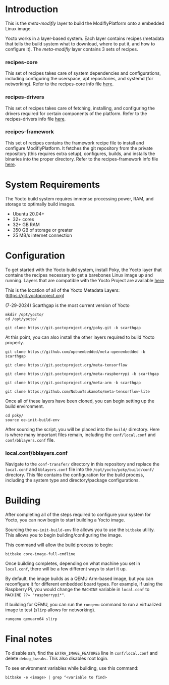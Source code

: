 # Introduction

This is the *meta-modifly* layer to build the ModiflyPlatform onto a embedded Linux image.

Yocto works in a layer-based system. Each layer contains recipes (metadata that tells the build system what to download, where to put it, and how to configure it). The *meta-modifly* layer contains 3 sets of recipes. 

### recipes-core

This set of recipes takes care of system dependencies and configurations, including configuring the userspace, apt repositories, and systemd (for networking). Refer to the recipes-core info file [here](recipes-core/recipes-core.md).

### recipes-drivers

This set of recipes takes care of fetching, installing, and configuring the drivers required for certain components of the platform. Refer to the recipes-drivers info file [here](recipes-drivers/recipes-drivers.md).

### recipes-framework

This set of recipes contains the framework recipe file to install and configure ModiflyPlatform. It fetches the git repository from the private repository (this requires extra setup), configures, builds, and installs the binaries into the proper directory. Refer to the recipes-framework info file [here](recipes-framework/modiflyplatform.md).

# System Requirements

The Yocto build system requires immense processing power, RAM, and storage to optimally build images. 

- Ubuntu 20.04+
- 32+ cores
- 32+ GB RAM
- 350 GB of storage or greater
- 25 MB/s internet connection

# Configuration

To get started with the Yocto build system, install Poky, the Yocto layer that contains the recipes necessary to get a barebones Linux image up and running. Layers that are compatible with the Yocto Project are available [here](https://layers.openembedded.org/layerindex/branch/scarthgap/layers/)

This is the location of all of the Yocto Metadata Layers: (https://git.yoctoproject.org)

(7-29-2024) Scarthgap is the most current version of Yocto

```
mkdir /opt/yocto/
cd /opt/yocto/

git clone https://git.yoctoproject.org/poky.git -b scarthgap
```

At this point, you can also install the other layers required to build Yocto properly.

```
git clone https://github.com/openembedded/meta-openembedded -b scarthgap

git clone https://git.yoctoproject.org/meta-tensorflow

git clone https://git.yoctoproject.org/meta-raspberrypi -b scarthgap

git clone https://git.yoctoproject.org/meta-arm -b scarthgap

git clone https://github.com/NobuoTsukamoto/meta-tensorflow-lite
```

Once all of these layers have been cloned, you can begin setting up the build environment.

```
cd poky/
source oe-init-build-env
```

After sourcing the script, you will be placed into the `build/` directory. Here is where many important files remain, including the `conf/local.conf` and `conf/bblayers.conf` file.

### local.conf/bblayers.conf

Navigate to the `conf-transfer/` directory in this repository and replace the `local.conf` and `bblayers.conf` file into the `/opt/yocto/poky/build/conf/` directory. This file contains the configuration for the build process, including the system type and directory/package configurations. 

# Building

After completing all of the steps required to configure your system for Yocto, you can now begin to start building a Yocto image. 

Sourcing the `oe-init-build-env` file allows you to use the `bitbake` utility. This allows you to begin building/configuring the image. 

This command will allow the build process to begin: 
```
bitbake core-image-full-cmdline
```

Once building completes, depending on what machine you set in `local.conf`, there will be a few different ways to start it up. 

By default, the image builds as a QEMU Arm-based image, but you can reconfigure it for different embedded board types. For example, if using the Raspberry Pi, you would change the `MACHINE` variable in `local.conf` to `MACHINE ??= "raspberrypi*"`.

If building for QEMU, you can run the `runqemu` command to run a virtualized image to test (`slirp` allows for networking).
```
runqemu qemuarm64 slirp
```

# Final notes
To disable ssh, find the `EXTRA_IMAGE_FEATURES` line in `conf/local.conf` and delete `debug_tweaks`. This also disables root login.

To see environment variables while building, use this command:

```
bitbake -e <image> | grep ^<variable to find>
```
